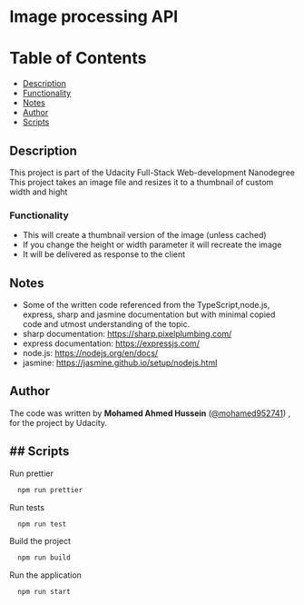 # Image processing API

# Table of Contents

* [Description](#description)
* [Functionality](#functionality)
* [Notes](#notes)
* [Author](#author)
* [Scripts](#scripts)


## Description
This project is part of the Udacity Full-Stack Web-development Nanodegree
This project takes an image file and resizes it to a thumbnail of custom width and hight

### Functionality

-   This will create a thumbnail version of the image (unless cached)
-   If you change the height or width parameter it will recreate the image
-   It will be delivered as response to the client


## Notes

- Some of the written code referenced from the TypeScript,node.js, express, sharp and jasmine documentation but with minimal copied code and utmost understanding of the topic.
- sharp documentation: https://sharp.pixelplumbing.com/
- express documentation: https://expressjs.com/
- node.js: https://nodejs.org/en/docs/
- jasmine: https://jasmine.github.io/setup/nodejs.html

## Author

The code was written by **Mohamed Ahmed Hussein** ([@mohamed952741](https://github.com/mohamed952741)) , for the project by Udacity.

## ## Scripts

Run prettier

```bash
  npm run prettier
```

Run tests

```bash
  npm run test
```

Build the project

```bash
  npm run build
```

Run the application

```bash
  npm run start
```

